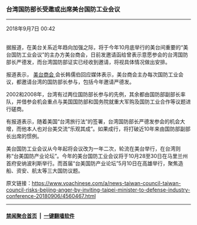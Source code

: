 ### 台湾国防部长受邀或出席美台国防工业会议
------------------------

<div class="published">
 <span class="date" title="中国时间">
  <time datetime="2018-09-07T00:42:16+08:00">
   2018年9月7日 00:42
  </time>
 </span>
</div>
<br/>
<div class="wsw">
 <p>
  据报道，在美台关系近年趋向加强之际，将于今年10月底举行的美台间重要的“美台国防工业会议”的主办方美台商会，日前发邀请函给曾表示意愿参会的台湾国防部长严德发，而台湾国防部证实已经收到邀请，将视具体情况做出安排。
 </p>
 <p>
  报道表示，
  <a class="wsw__a" href="http://www.us-taiwan.org/" target="_blank">
   美台商会
  </a>
  会长韩儒伯回应媒体表示，美台商会主办每次国防工业会议，都邀请台湾的国防部长参与，包括今年邀请严德发。
 </p>
 <p>
  2002和2008年，台湾有过两位国防部长参与的先例，其余都由国防部副部长率队，并借参会机会重点与美国国防部和国务院就重大军购及国防工业合作等议题进行磋商。
 </p>
 <p>
  有报道表示，随着美国“台湾旅行法”的签署，台湾国防部长严德发参会的机会大增，而他本人也对台美交流“乐观其成”。如果成行，将打破近10年来由国防部副部长出席的惯例。
 </p>
 <p>
  美台国防工业会议从今年起将会议改为一年二次，轮流在美台举行，在台湾则称“台美国防产业论坛”。今年的美台国防工业会议将于10月28至30日在马里兰州首府安纳波利斯举行。而首届“台美国防产业论坛”5月10日在高雄举行，聚焦造船、资安、航太等三大国防议题。
 </p>
</div>

原文链接：https://www.voachinese.com/a/news-taiwan-council-taiwan-council-risks-beijing-anger-by-inviting-taipei-minister-to-defense-industry-conference-20180906/4560467.html


------------------------
#### [禁闻聚合首页](https://github.com/gfw-breaker/banned-news/blob/master/README.md) &nbsp;|&nbsp;  [一键翻墙软件](https://github.com/gfw-breaker/nogfw/blob/master/README.md)
